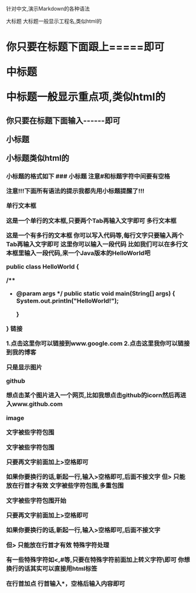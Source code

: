针对中文,演示Markdown的各种语法

大标题
大标题一般显示工程名,类似html的<h1>
你只要在标题下面跟上=====即可

中标题

中标题一般显示重点项,类似html的<h2>
你只要在标题下面输入------即可

小标题

小标题类似html的<h3>
小标题的格式如下 ### 小标题
注意#和标题字符中间要有空格

注意!!!下面所有语法的提示我都先用小标题提醒了!!!

单行文本框

这是一个单行的文本框,只要两个Tab再输入文字即可
多行文本框

这是一个有多行的文本框
你可以写入代码等,每行文字只要输入两个Tab再输入文字即可
这里你可以输入一段代码
比如我们可以在多行文本框里输入一段代码,来一个Java版本的HelloWorld吧

public class HelloWorld {

  /**
  * @param args
    */
    public static void main(String[] args) {
        System.out.println("HelloWorld!");

    }

}
链接

1.点击这里你可以链接到www.google.com
2.点击这里我你可以链接到我的博客

只是显示图片

github

想点击某个图片进入一个网页,比如我想点击github的icorn然后再进入www.github.com

image

文字被些字符包围

文字被些字符包围

只要再文字前面加上>空格即可

如果你要换行的话,新起一行,输入>空格即可,后面不接文字 但> 只能放在行首才有效
文字被些字符包围,多重包围

文字被些字符包围开始

只要再文字前面加上>空格即可

如果你要换行的话,新起一行,输入>空格即可,后面不接文字

但> 只能放在行首才有效
特殊字符处理

有一些特殊字符如<,#等,只要在特殊字符前面加上转义字符\即可
你想换行的话其实可以直接用html标签<br />

在行首加点 行首输入*，空格后输入内容即可
